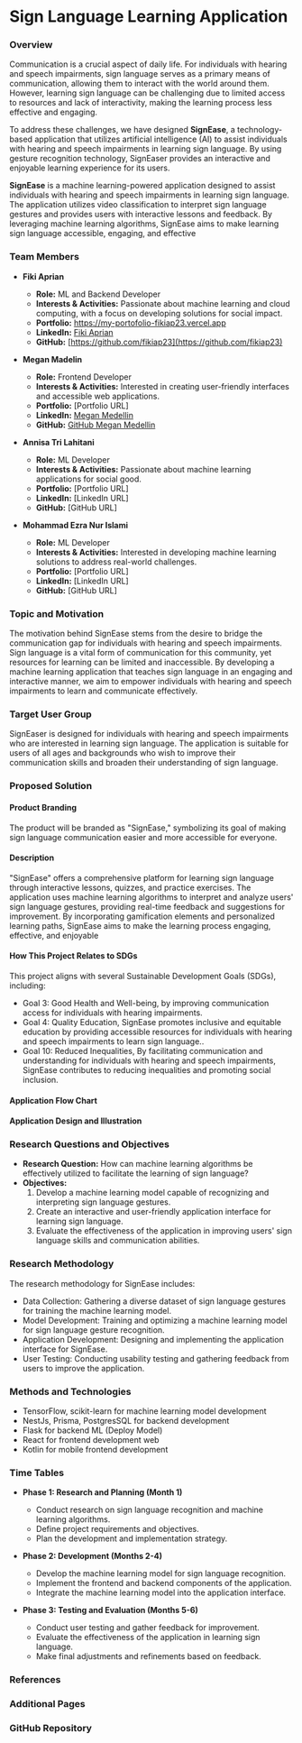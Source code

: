 # Sign Language Learning Application

### Overview
Communication is a crucial aspect of daily life. For individuals with hearing and speech impairments, sign language serves as a primary means of communication, allowing them to interact with the world around them. However, learning sign language can be challenging due to limited access to resources and lack of interactivity, making the learning process less effective and engaging.

To address these challenges, we have designed **SignEase**, a technology-based application that utilizes artificial intelligence (AI) to assist individuals with hearing and speech impairments in learning sign language. By using gesture recognition technology, SignEaser provides an interactive and enjoyable learning experience for its users.

 **SignEase** is a machine learning-powered application designed to assist individuals with hearing and speech impairments in learning sign language. The application utilizes video classification to interpret sign language gestures and provides users with interactive lessons and feedback. By leveraging machine learning algorithms,  SignEase aims to make learning sign language accessible, engaging, and effective

### Team Members
- **Fiki Aprian**
  - **Role:** ML and Backend Developer
  - **Interests & Activities:** Passionate about machine learning and cloud computing, with a focus on developing solutions for social impact.
  - **Portfolio:** https://my-portofolio-fikiap23.vercel.app
  - **LinkedIn:** [Fiki Aprian](https://www.linkedin.com/in/fiki-aprian-b8624b216/)
  - **GitHub:** [https://github.com/fikiap23](https://github.com/fikiap23)

- **Megan Madelin**
  - **Role:** Frontend Developer
  - **Interests & Activities:** Interested in creating user-friendly interfaces and accessible web applications.
  - **Portfolio:** [Portfolio URL]
  - **LinkedIn:** [ Megan Medellin ](https://www.linkedin.com/in/megan-medellin-884180287?trk=feed_main-feed-card_feed-actor-image)
  - **GitHub:** [GitHub Megan Medellin](https://github.com/meganmedellin)

- **Annisa Tri Lahitani**
  - **Role:** ML Developer
  - **Interests & Activities:** Passionate about machine learning applications for social good.
  - **Portfolio:** [Portfolio URL]
  - **LinkedIn:** [LinkedIn URL]
  - **GitHub:** [GitHub URL]

- **Mohammad Ezra Nur Islami**
  - **Role:** ML Developer
  - **Interests & Activities:** Interested in developing machine learning solutions to address real-world challenges.
  - **Portfolio:** [Portfolio URL]
  - **LinkedIn:** [LinkedIn URL]
  - **GitHub:** [GitHub URL]

### Topic and Motivation
The motivation behind  SignEase stems from the desire to bridge the communication gap for individuals with hearing and speech impairments. Sign language is a vital form of communication for this community, yet resources for learning can be limited and inaccessible. By developing a machine learning application that teaches sign language in an engaging and interactive manner, we aim to empower individuals with hearing and speech impairments to learn and communicate effectively.

### Target User Group
SignEaser is designed for individuals with hearing and speech impairments who are interested in learning sign language. The application is suitable for users of all ages and backgrounds who wish to improve their communication skills and broaden their understanding of sign language.

### Proposed Solution

#### Product Branding
The product will be branded as "SignEase," symbolizing its goal of making sign language communication easier and more accessible for everyone.

#### Description
"SignEase" offers a comprehensive platform for learning sign language through interactive lessons, quizzes, and practice exercises. The application uses machine learning algorithms to interpret and analyze users' sign language gestures, providing real-time feedback and suggestions for improvement. By incorporating gamification elements and personalized learning paths, SignEase aims to make the learning process engaging, effective, and enjoyable

#### How This Project Relates to SDGs
This project aligns with several Sustainable Development Goals (SDGs), including:
- Goal 3: Good Health and Well-being, by improving communication access for individuals with hearing impairments.
- Goal 4: Quality Education, SignEase promotes inclusive and equitable education by providing accessible resources for individuals with hearing and speech impairments to learn sign language..
- Goal 10: Reduced Inequalities, By facilitating communication and understanding for individuals with hearing and speech impairments, SignEase contributes to reducing inequalities and promoting social inclusion.

#### Application Flow Chart

#### Application Design and Illustration

### Research Questions and Objectives
*   **Research Question:** How can machine learning algorithms be effectively utilized to facilitate the learning of sign language?
*   **Objectives:**
    1.  Develop a machine learning model capable of recognizing and interpreting sign language gestures.
    2.  Create an interactive and user-friendly application interface for learning sign language.
    3.  Evaluate the effectiveness of the application in improving users' sign language skills and communication abilities.

### Research Methodology
The research methodology for SignEase includes:

*   Data Collection: Gathering a diverse dataset of sign language gestures for training the machine learning model.
*   Model Development: Training and optimizing a machine learning model for sign language gesture recognition.
*   Application Development: Designing and implementing the application interface for SignEase.
*   User Testing: Conducting usability testing and gathering feedback from users to improve the application.

### Methods and Technologies
- TensorFlow, scikit-learn for machine learning model development
- NestJs, Prisma, PostgresSQL for backend development
- Flask for backend ML (Deploy Model)
- React for frontend development web
- Kotlin for mobile frontend development 

### Time Tables
*   **Phase 1: Research and Planning (Month 1)**
    
    *   Conduct research on sign language recognition and machine learning algorithms.
    *   Define project requirements and objectives.
    *   Plan the development and implementation strategy.
*   **Phase 2: Development (Months 2-4)**
    
    *   Develop the machine learning model for sign language recognition.
    *   Implement the frontend and backend components of the application.
    *   Integrate the machine learning model into the application interface.
*   **Phase 3: Testing and Evaluation (Months 5-6)**
    
    *   Conduct user testing and gather feedback for improvement.
    *   Evaluate the effectiveness of the application in learning sign language.
    *   Make final adjustments and refinements based on feedback.

### References

### Additional Pages

### GitHub Repository
